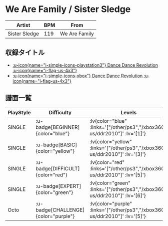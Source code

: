 # We Are Family / Sister Sledge

|Artist|BPM|From|
|------|---|----|
|Sister Sledge|119|We Are Family|

## 収録タイトル

- [ :u-icon{name="i-simple-icons-playstation3"} Dance Dance Revolution :u-icon{name="i-flag-us-4x3"} ](/other/ps3)
- [ :u-icon{name="i-simple-icons-xbox"} Dance Dance Revolution :u-icon{name="i-flag-us-4x3"} ](/xbox360-us/ddr2010)

## 譜面一覧

|PlayStyle|Difficulty|Levels|Notes|Movie|
|---------|----------|------|-----|-----|
|SINGLE| :u-badge[BEGINNER]{color="blue"} | :lv{color="blue" :links='["/other/ps3","/xbox360-us/ddr2010"]' :lv='[1]'} |72/0||
|SINGLE| :u-badge[BASIC]{color="yellow"} | :lv{color="yellow" :links='["/other/ps3","/xbox360-us/ddr2010"]' :lv='[3]'} |122/11||
|SINGLE| :u-badge[DIFFICULT]{color="red"} | :lv{color="red" :links='["/other/ps3","/xbox360-us/ddr2010"]' :lv='[5]'} |186/11||
|SINGLE| :u-badge[EXPERT]{color="green"} | :lv{color="green" :links='["/other/ps3","/xbox360-us/ddr2010"]' :lv='[6]'} |258/11||
|Octo| :u-badge[CHALLENGE]{color="purple"} | :lv{color="purple" :links='["/other/ps3","/xbox360-us/ddr2010"]' :lv='[5]'} |||

